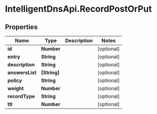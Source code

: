# IntelligentDnsApi.RecordPostOrPut

## Properties

Name | Type | Description | Notes
------------ | ------------- | ------------- | -------------
**id** | **Number** |  | [optional] 
**entry** | **String** |  | [optional] 
**description** | **String** |  | [optional] 
**answersList** | **[String]** |  | [optional] 
**policy** | **String** |  | [optional] 
**weight** | **Number** |  | [optional] 
**recordType** | **String** |  | [optional] 
**ttl** | **Number** |  | [optional] 


